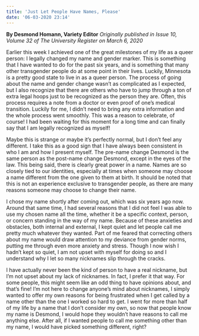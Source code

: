 ```yaml
---
title: 'Just Let People Have Names, Please'
date: '06-03-2020 23:14'
---
```


**By Desmond Homann, Variety Editor** _Originally published in Issue 10, Volume 32 of The University Register on March 6, 2020_

Earlier this week I achieved one of the great milestones of my life as a queer person: I legally changed my name and gender marker. This is something that I have wanted to do for the past six years, and is something that many other transgender people do at some point in their lives. Luckily, Minnesota is a pretty good state to live in as a queer person. The process of going about the name and gender change wasn’t as complicated as I expected, but I also recognize that there are others who have to jump through a ton of extra legal hoops just to be recognized as the person they are. Often, this process requires a note from a doctor or even proof of one’s medical transition. Luckily for me, I didn’t need to bring any extra information and the whole process went smoothly. This was a reason to celebrate, of course! I had been waiting for this moment for a long time and can finally say that I am legally recognized as myself! 

Maybe this is strange or maybe it’s perfectly normal, but I don’t feel any different. I take this as a good sign that I have always been consistent in who I am and how I present myself. The pre-name change Desmond is the same person as the post-name change Desmond, except in the eyes of the law. This being said, there is clearly great power in a name. Names are so closely tied to our identities, especially at times when someone may choose a name different from the one given to them at birth. It should be noted that this is not an experience exclusive to transgender people, as there are many reasons someone may choose to change their name.

I chose my name shortly after coming out, which was six years ago now. Around that same time, I had several reasons that I did not feel I was able to use my chosen name all the time, whether it be a specific context, person, or concern standing in the way of my name. Because of these anxieties and obstacles, both internal and external, I kept quiet and let people call me pretty much whatever they wanted. Part of me feared that correcting others about my name would draw attention to my deviance from gender norms, putting me through even more anxiety and stress. Though I now wish I hadn’t kept so quiet, I am not upset with myself for doing so and I understand why I let so many nicknames slip through the cracks. 

I have actually never been the kind of person to have a real nickname, but I’m not upset about my lack of nicknames. In fact, I prefer it that way. For some people, this might seem like an odd thing to have opinions about, and that’s fine! I’m not here to change anyone’s mind about nicknames, I simply wanted to offer my own reasons for being frustrated when I get called by a name other than the one I worked so hard to get. I went for more than half of my life by a name that I don’t consider my own, so now that people know my name is Desmond, I would hope they wouldn’t have reasons to call me anything else. After all, if I wanted people to call me something other than my name, I would have picked something different, right? 
